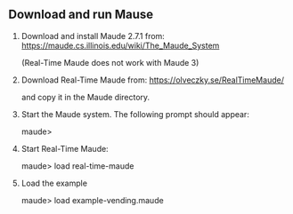 ## Download and run Mause

1. Download and install Maude 2.7.1 from: https://maude.cs.illinois.edu/wiki/The_Maude_System

   (Real-Time Maude does not work with Maude 3)

2. Download Real-Time Maude from: https://olveczky.se/RealTimeMaude/

   and copy it in the Maude directory.

3. Start the Maude system. The following prompt should appear:

   maude>
4. Start Real-Time Maude:
   
   maude> load real-time-maude
   
5. Load the example

   maude> load example-vending.maude



